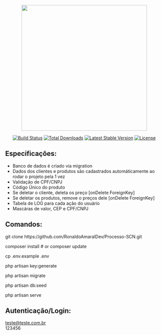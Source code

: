 <p align="center"><a href="https://laravel.com" target="_blank"><img src="https://raw.githubusercontent.com/laravel/art/master/logo-lockup/5%20SVG/2%20CMYK/1%20Full%20Color/laravel-logolockup-cmyk-red.svg" width="400"></a></p>

<p align="center">
<a href="https://travis-ci.org/laravel/framework"><img src="https://travis-ci.org/laravel/framework.svg" alt="Build Status"></a>
<a href="https://packagist.org/packages/laravel/framework"><img src="https://img.shields.io/packagist/dt/laravel/framework" alt="Total Downloads"></a>
<a href="https://packagist.org/packages/laravel/framework"><img src="https://img.shields.io/packagist/v/laravel/framework" alt="Latest Stable Version"></a>
<a href="https://packagist.org/packages/laravel/framework"><img src="https://img.shields.io/packagist/l/laravel/framework" alt="License"></a>
</p>

## Especificações:


* Banco de dados é criado via migration 
* Dados dos clientes e produtos são cadastrados automáticamente ao rodar o projeto pela 1 vez
* Validação de CPF/CNPJ
* Código Único do produto
* Se deletar o cliente, deleta os preço [onDelete ForeignKey]
* Se deletar os produtos, remove o preços dele [onDelete ForeignKey]
* Tabela de LOG para cada ação do usuário
* Mascáras de valor, CEP e CPF/CNPJ


## Comandos:

<p>
git clone https://github.com/RonaldoAmaralDev/Processo-SCN.git
</p>
<p>
composer install # or composer update
</p>
<p>
cp .env.example .env
</p>
<p>
php artisan key:generate
</p>
<p>
php artisan migrate
</p>
<p>
php artisan db:seed
</p>
<p>
php artisan serve
</p>

## Autenticação/Login:

teste@teste.com.br	
123456

